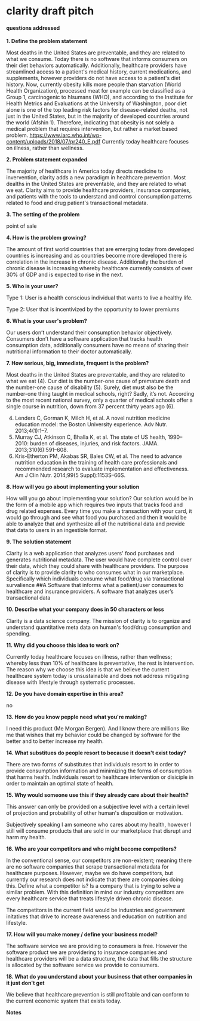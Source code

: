 # clarity draft pitch

#### questions addressed
**1.  Define the problem statement**

Most deaths in the United States are preventable, and they are related to what we consume.  Today there is no software that informs consumers on their diet behaviors automatically.   Additionally, healthcare providers have streamlined access to a patient's medical history, current medications, and supplements, however providers do not have access to a patient's diet history.  Now, currently obesity kills more people than starvation (World Health Organization), processed meat for example can be classified as a Group 1, carcinogenic to hlsumans (WHO), and according to the Institute for Health Metrics and Evaluations at the University of Washington, poor diet alone is one of the top leading risk factors for disease-related deaths, not just in the United States, but in the majority of developed countries around the world (Afshin 1). Therefore, indicating that obesity is not solely a medical problem that requires intervention, but rather a market based problem. https://www.iarc.who.int/wp-content/uploads/2018/07/pr240_E.pdf
Currently today healthcare focuses on illness, rather than wellness.



**2.  Problem statement expanded**

The majority of healthcare in America today directs medicine to invervention, clarity adds a new paradigm in healthcare prevention.  Most dealths in the United States are preventable, and they are related to what we eat.  Clarity aims to provide healthcare providers, insurance companies, and patients with the tools to understand and control consumption patterns related to food and drug patient's transactional metadata.

**3.  The setting of the problem**

point of sale

**4.  How is the problem growing?**

The amount of first world countries that are emerging today from developed countries is increasing and as countries become more developed there is correlation in the increase in chronic disease.  Additionally the burden of chronic disease is increasing whereby healthcare currently consists of over 30% of GDP and is expected to rise in the next.

**5.  Who is your user?**

Type 1: User is a health conscious individual that wants to live a healthy life. 

Type 2: User that is incentivized by the opportunity to lower premiums

**6.  What is your user's problem?**

Our users don’t understand their consumption behavior objectively.  Consumers don’t have a software application that tracks health consumption data, additionally consumers have no means of sharing their nutritional information to their doctor automatically.

**7.  How serious, big, immediate, frequent is the problem?**

Most deaths in the United States are preventable, and they are related to what we eat (4).  Our diet is the number-one cause of premature death and the number-one cause of disability (5).  Surely, diet must also be the number-one thing taught in medical schools, right?  Sadly, it’s not. According to the most recent national survey, only a quarter of medical schools offer a single course in nutrition, down from 37 percent thirty years ago (6).


4. Lenders C, Gorman K, Milch H, et al. A novel nutrition medicine education model: the Boston University experience. Adv Nutr. 2013;4(1):1–7.
5. Murray CJ, Atkinson C, Bhalla K, et al. The state of US health, 1990–2010: burden of diseases, injuries, and risk factors. JAMA. 2013;310(6):591–608.
6. Kris-Etherton PM, Akabas SR, Bales CW, et al. The need to advance nutrition education in the training of health care professionals and recommended research to evaluate implementation and effectiveness. Am J Clin Nutr. 2014;99(5 Suppl):1153S–66S.

**8.  How will you go about implementing your solution**

How will you go about implementing your solution?
Our solution would be in the form of a mobile app which requires two inputs that tracks food and drug related expenses.  Every time you make a transaction with your card, it would go through and see what food you purchased and then it would be able to analyze that and synthesize all of the nutritional data and provide that data to users in an ingestible format.



**9.  The solution statement**

Clarity is a web application that analyzes users' food purchases and generates nutritional metadata. The user would have complete control over their data, which they could share with healthcare providers.  The purpose of clarity is to provide clarity to who consumes what in our marketplace.  Specifically which individuals consume what food/drug via transactional survalience
##A Software that informs what a patient/user consumes to healthcare and insurance providers.
A software that analyzes user’s transactional data


**10. Describe what your company does in 50 characters or less**

Clarity is a data science company.  The mission of clarity is to organize and understand quantitative meta data on human's food/drug consumption and spending.

**11. Why did you choose this idea to work on?**

Currently today healthcare focuses on illness, rather than wellness; whereby less than 10% of healthcare is preventative, the rest is intervention.  The reason why we choose this idea is that we believe the current healthcare system today is unsustainable and does not address mitigating disease with lifestyle through systematic processes.

**12. Do you have domain expertise in this area?** 

no

**13. How do you know pepple need what you're making?**

I need this product (Me Morgan Bergen).  And I know there are millions like me that wishes that my behavior could be changed by software for the better and to better increase my health.

**14. What substitues do people resort to because it doesn't exist today?**

There are two forms of substitutes that individuals resort to in order to provide consumption information and minimizing the forms of consumption that harms health.  Individuals resort to healthcare intervention or disiciple in order to maintain an optimal state of health.

**15. Why would someone use this if they already care about their health?**

This answer can only be provided on a subjective level with a certain level of projection and probability of other human's disposition or motivation.  

Subjectively speaking I am someone who cares about my health, however I still will consume products that are sold in our marketplace that disrupt and harm my health.   

**16. Who are your competitors and who might become competitors?**

In the conventional sense, our competitors are non-existent; meaning there are no software companies that scrape transactional metadata for healthcare purposes.  However, maybe we do have competitors, but currently our research does not indicate that there are companies doing this.  Define what a competitor is?  Is a company that is trying to solve a similar problem.  With this definition in mind our industry competitors are every healthcare service that treats lifestyle driven chronic disease.

The competitors in the current field would be industries and government initatives that drive to increase awareness and education on nutrition and lifestyle.  

**17. How will you make money / define your business model?**

The software service we are providing to consumers is free.
However the software product we are providering to insurance companies and healthcare providers will be a data structure, the data that fills the structure is allocated by the software service we provide to consumers.  

**18.  What do you understand about your business that other companies in it just don't get**

We believe that healthcare prevention is still profitable and can conform to the current economic system that exists today.

**Notes**


